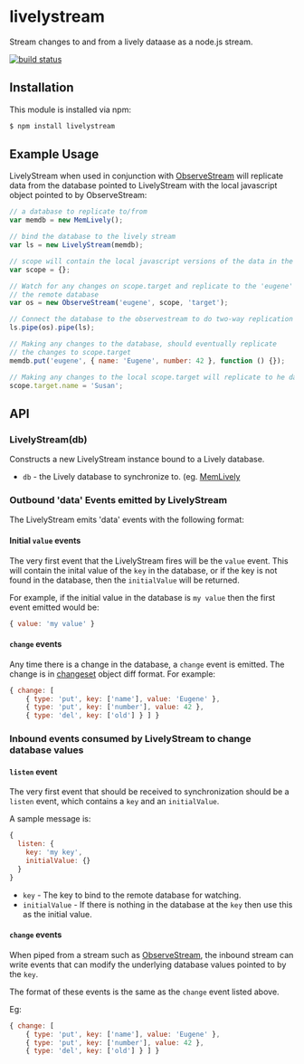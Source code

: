 # livelystream

Stream changes to and from a lively dataase as a node.js stream.

[![build status](https://secure.travis-ci.org/eugeneware/livelystream.png)](http://travis-ci.org/eugeneware/livelystream)

## Installation

This module is installed via npm:

``` bash
$ npm install livelystream
```

## Example Usage

LivelyStream when used in conjunction with
[ObserveStream](https://github.com/eugeneware/observestream) will replicate
data from the database pointed to LivelyStream with the local javascript
object pointed to by ObserveStream:

``` js
// a database to replicate to/from
var memdb = new MemLively();

// bind the database to the lively stream
var ls = new LivelyStream(memdb);

// scope will contain the local javascript versions of the data in the database
var scope = {};

// Watch for any changes on scope.target and replicate to the 'eugene' key in
// the remote database
var os = new ObserveStream('eugene', scope, 'target');

// Connect the database to the observestream to do two-way replication
ls.pipe(os).pipe(ls);

// Making any changes to the database, should eventually replicate
// the changes to scope.target
memdb.put('eugene', { name: 'Eugene', number: 42 }, function () {});

// Making any changes to the local scope.target will replicate to he database
scope.target.name = 'Susan';
```

## API

### LivelyStream(db)

Constructs a new LivelyStream instance bound to a Lively database.

* ```db``` - the Lively database to synchronize to. (eg.
  [MemLively](https://github.com/eugeneware/memlively)

### Outbound 'data' Events emitted by LivelyStream

The LivelyStream emits 'data' events with the following format:

#### Initial ```value``` events

The very first event that the LivelyStream fires will be the ```value``` event.
This will contain the inital value of the ```key``` in the database, or if the
key is not found in the database, then the ```initialValue``` will be returned.

For example, if the initial value in the database is ```my value``` then the
first event emitted would be:

``` js
{ value: 'my value' }
```

#### ```change``` events

Any time there is a change in the database, a ```change``` event is emitted.
The change is in [changeset](https://github.com/eugeneware/changeset) object
diff format. For example:

``` js
{ change: [
    { type: 'put', key: ['name'], value: 'Eugene' },
    { type: 'put', key: ['number'], value: 42 },
    { type: 'del', key: ['old'] } ] }
```

### Inbound events consumed by LivelyStream to change database values

#### ```listen``` event

The very first event that should be received to synchronization should be a
```listen``` event, which contains a ```key``` and an ```initialValue```.

A sample message is:

``` js
{
  listen: {
    key: 'my key',
    initialValue: {}
  }
}
```

* ```key``` - The key to bind to the remote database for watching.
* ```initialValue``` - If there is nothing in the database at the ```key```
  then use this as the initial value.

#### ```change``` events

When piped from a stream such as
[ObserveStream](https://github.com/eugeneware/observestream), the inbound
stream can write events that can modify the underlying database values pointed
to by the ```key```.

The format of these events is the same as the ```change``` event listed above.

Eg:

``` js
{ change: [
    { type: 'put', key: ['name'], value: 'Eugene' },
    { type: 'put', key: ['number'], value: 42 },
    { type: 'del', key: ['old'] } ] }
```
